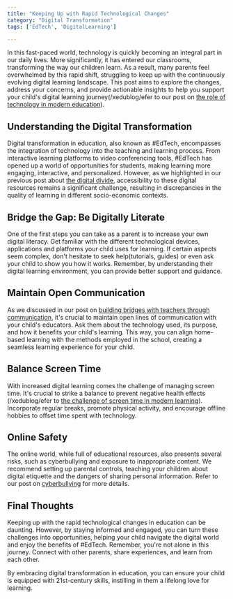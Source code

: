 ```yaml
---
title: "Keeping Up with Rapid Technological Changes"
category: "Digital Transformation"
tags: ['EdTech', 'DigitalLearning']

---
```


In this fast-paced world, technology is quickly becoming an integral part in our daily lives. More significantly, it has entered our classrooms, transforming the way our children learn. As a result, many parents feel overwhelmed by this rapid shift, struggling to keep up with the continuously evolving digital learning landscape. This post aims to explore the changes, address your concerns, and provide actionable insights to help you support your child's digital learning journey(/xedublog/efer to our post on [the role of technology in modern education](/xedublog/digital-transformation/the-role-of-technology-in-modern-education.md)).

## Understanding the Digital Transformation

Digital transformation in education, also known as #EdTech, encompasses the integration of technology into the teaching and learning process. From interactive learning platforms to video conferencing tools, #EdTech has opened up a world of opportunities for students, making learning more engaging, interactive, and personalized. However, as we highlighted in our previous post about [the digital divide](/xedublog/modern-challenges/addressing-the-digital-divide-ensuring-equal-access.md), accessibility to these digital resources remains a significant challenge, resulting in discrepancies in the quality of learning in different socio-economic contexts.

## Bridge the Gap: Be Digitally Literate 

One of the first steps you can take as a parent is to increase your own digital literacy. Get familiar with the different technological devices, applications and platforms your child uses for learning. If certain aspects seem complex, don't hesitate to seek help(tutorials, guides) or even ask your child to show you how it works. Remember, by understanding their digital learning environment, you can provide better support and guidance.

## Maintain Open Communication 

As we discussed in our post on [building bridges with teachers through communication](/xedublog/parental-engagement/teacher-parent-communication-building-a-bridge.md), it's crucial to maintain open lines of communication with your child's educators. Ask them about the technology used, its purpose, and how it benefits your child's learning. This way, you can align home-based learning with the methods employed in the school, creating a seamless learning experience for your child.

## Balance Screen Time 

With increased digital learning comes the challenge of managing screen time. It's crucial to strike a balance to prevent negative health effects (/xedublog/efer to [the challenge of screen time in modern learning](/xedublog/digital-transformation/the-challenge-of-screen-time-in-modern-learning.md)). Incorporate regular breaks, promote physical activity, and encourage offline hobbies to offset time spent with technology.

## Online Safety 

The online world, while full of educational resources, also presents several risks, such as cyberbullying and exposure to inappropriate content. We recommend setting up parental controls, teaching your children about digital etiquette and the dangers of sharing personal information. Refer to our post on [cyberbullying](/xedublog/modern-challenges/the-challenge-of-cyberbullying-in-the-digital-age.md) for more details.

## Final Thoughts

Keeping up with the rapid technological changes in education can be daunting. However, by staying informed and engaged, you can turn these challenges into opportunities, helping your child navigate the digital world and enjoy the benefits of #EdTech. Remember, you're not alone in this journey. Connect with other parents, share experiences, and learn from each other.

By embracing digital transformation in education, you can ensure your child is equipped with 21st-century skills, instilling in them a lifelong love for learning.